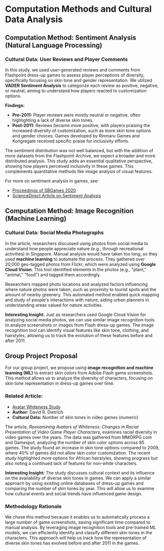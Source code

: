 # Computation Methods and Cultural Data Analysis

## Computation Method: Sentiment Analysis (Natural Language Processing)
### Cultural Data: User Reviews and Player Comments

In this study, we used user-generated reviews and comments from Flashpoint dress-up games to assess player perceptions of diversity, specifically focusing on skin tone and gender representation. We utilized **VADER Sentiment Analysis** to categorize each review as positive, negative, or neutral, aiming to understand how players reacted to customization options.

**Findings:**

- **Pre-2011:** Player reviews were mostly neutral or negative, often highlighting a lack of diverse skin tones.
- **Post-2011:** Reviews became more positive, with players praising the increased diversity of customization, such as more skin tone options and gender choices. Games developed by Rinmaru Games and Kongregate received specific praise for inclusivity efforts.

The sentiment distribution was not well balanced, but with the addition of more datasets from the Flashpoint Archive, we expect a broader and more distributed analysis. This study adds an essential qualitative perspective, showing how players perceived inclusivity in these games. This complements quantitative methods like image analysis of visual features.

For more on sentiment analysis in games, see:
- [Proceedings of SBGames 2020](https://www.sbgames.org/proceedings2020/ComputacaoShort/209781.pdf)
- [ScienceDirect Article on Sentiment Analysis](https://www.sciencedirect.com/science/article/pii/S2212041617301559?casa_token=1TudC9YygHcAAAAA:KoR3h73zpIZMc03E5LyUIeLzHbbYcLx8V7GwMhKUGCOB_qLtqIvL3QmNpM11MhL9EvuTMsZs)

## Computation Method: Image Recognition (Machine Learning)
### Cultural Data: Social Media Photographs

In the article, researchers discussed using photos from social media to understand how people appreciate nature (e.g., through recreational activities) in Singapore. Manual analysis would have taken too long, so they used **machine learning** to automate the process. They gathered over 20,000 geo-tagged photos from Flickr, which were analyzed using **Google Cloud Vision**. This tool identified elements in the photos (e.g., "plant," "animal," "food") and tagged them accordingly.

Researchers mapped photo locations and analyzed factors influencing where nature photos were taken, such as proximity to tourist spots and the amount of nearby greenery. This automated method enabled quick mapping and study of people's interactions with nature, aiding urban planners in understanding areas valued for nature activities.

**Interesting Insight:** Just as researchers used Google Cloud Vision for analyzing social media photos, we can use similar image recognition tools to analyze screenshots or images from Flash dress-up games. The image recognition tool can identify visual features like skin tone, clothing, and hairstyles, allowing us to track the evolution of these features before and after 2011.

## Group Project Proposal

For our group project, we propose using **image recognition and machine learning (ML)** to extract skin colors from Adobe Flash game screenshots. This method allows us to analyze the diversity of characters, focusing on skin tone representation in dress-up games over time.

### Related Article:
- [Avatar Whiteness Study](https://sociation.ncsociologyassoc.org/wp-content/uploads/2023/03/avatarwhiteness_proof_final.pdf)
- **Author:** David R. Dietrich
- **Cultural Data:** Number of skin tones in video games (numeric)

The article, *Reexamining Avatars of Whiteness: Changes in Racial Presentation of Video Game Player Characters*, examines racial diversity in video games over the years. The data was gathered from MMORPG.com and Gamespot, analyzing the number of skin color options across 85 games. The study found an increase in skin tone options compared to 2009, where 40% of games did not allow skin color customization. The recent study highlighted more options for African hairstyles, showing progress but also noting a continued lack of features for non-white characters.

**Interesting Insight:** The study discusses cultural context and its influence on the availability of diverse skin tones in games. We can apply a similar approach by using existing online databases of dress-up games and comparing the number of skin tones by year. This will allow us to examine how cultural events and social trends have influenced game design.

### Methodology Rationale

We chose this method because it enables us to automatically process a large number of game screenshots, saving significant time compared to manual analysis. By leveraging image recognition tools and pre-trained ML models, we can efficiently identify and classify different skin tones in the characters. This approach will help us track how the representation of diverse skin tones has evolved before and after 2011 in the games.

